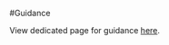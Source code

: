 #Guidance

View dedicated page for guidance [here](https://awsuni.com/2023/05/11/lets-code-how-to-create-a-custom-wordpress-block-type-that-allows-for-react-hooks-addendum-to-lets-deep-dive-into-devziping-life/).
